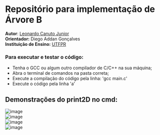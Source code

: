 # Repositório para implementação de Árvore B

**Autor**: [Leonardo Canuto Junior](https://github.com/leonardocjr)<br />
**Orientador:** Diego Addan Gonçalves<br />
**Instituição de Ensino:** [UTFPR](https://portal.utfpr.edu.br/home)

### Para executar e testar o código:
* Tenha o GCC ou algum outro compilador de C/C++ na sua máquina;
* Abra o terminal de comandos na pasta correta;
* Execute a compilação do código pela linha: 'gcc main.c'
* Execute o código pela linha 'a'

## Demonstrações do print2D no cmd:
![image](https://github.com/leonardocjr/b-tree/assets/41709940/86cbb2c4-251e-42a2-a7fd-0d9002dd0144)<br />
![image](https://github.com/leonardocjr/b-tree/assets/41709940/19187636-d3fd-49cc-9d24-65a26f288459)<br />
![image](https://github.com/leonardocjr/b-tree/assets/41709940/076da44e-0090-4f37-b0dc-389a16d785c9)<br />
![image](https://github.com/leonardocjr/b-tree/assets/41709940/58b55917-9973-46ee-b479-9c1cd37dd658)

